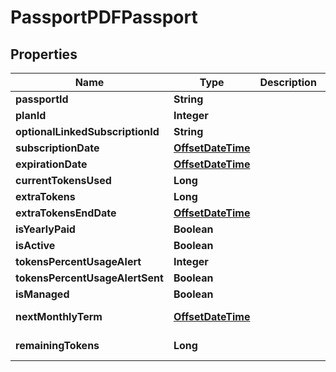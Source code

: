 

# PassportPDFPassport

## Properties

Name | Type | Description | Notes
------------ | ------------- | ------------- | -------------
**passportId** | **String** |  |  [optional]
**planId** | **Integer** |  |  [optional]
**optionalLinkedSubscriptionId** | **String** |  |  [optional]
**subscriptionDate** | [**OffsetDateTime**](OffsetDateTime.md) |  |  [optional]
**expirationDate** | [**OffsetDateTime**](OffsetDateTime.md) |  |  [optional]
**currentTokensUsed** | **Long** |  |  [optional]
**extraTokens** | **Long** |  |  [optional]
**extraTokensEndDate** | [**OffsetDateTime**](OffsetDateTime.md) |  |  [optional]
**isYearlyPaid** | **Boolean** |  |  [optional]
**isActive** | **Boolean** |  |  [optional]
**tokensPercentUsageAlert** | **Integer** |  |  [optional]
**tokensPercentUsageAlertSent** | **Boolean** |  |  [optional]
**isManaged** | **Boolean** |  |  [optional]
**nextMonthlyTerm** | [**OffsetDateTime**](OffsetDateTime.md) |  |  [optional] [readonly]
**remainingTokens** | **Long** |  |  [optional] [readonly]



